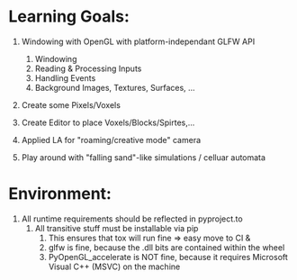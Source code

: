 # Learning Goals:

1. Windowing with OpenGL with platform-independant GLFW API
   1. Windowing
   2. Reading & Processing Inputs
   3. Handling Events
   4. Background Images, Textures, Surfaces, ...

2. Create some Pixels/Voxels

3. Create Editor to place Voxels/Blocks/Spirtes,...

4. Applied LA for "roaming/creative mode" camera

5. Play around with "falling sand"-like simulations / celluar automata

# Environment:
1. All runtime requirements should be reflected in pyproject.to
   1. All transitive stuff must be installable via pip
      1. This ensures that tox will run fine => easy move to CI &  
      2. glfw is fine, because the .dll bits are contained within the wheel
      3. PyOpenGL_accelerate is NOT fine, because it requires Microsoft Visual C++ (MSVC) on the machine
      
